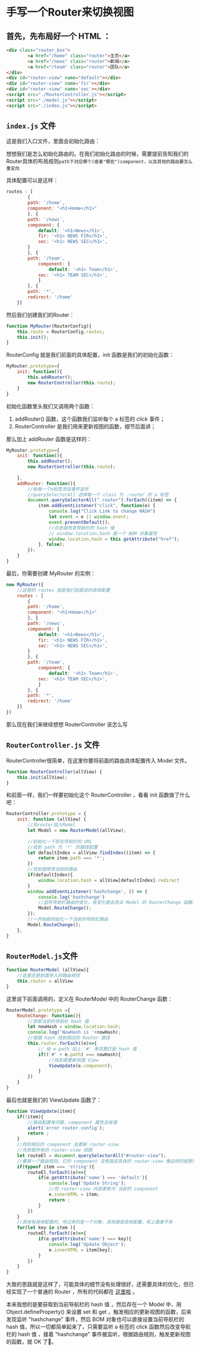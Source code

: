 # 手写一个Router来切换视图

## 首先，先布局好一个 HTML ：

```HTML
<div class="router_box">
        <a href="/home" class="router">主页</a>
        <a href="/news" class="router">新闻</a>
        <a href="/team" class="router">团队</a>
</div>
<div id="router-view" name="default"></div>
<div id="router-view" name='fir'></div>
<div id="router-view" name='sec'></div>
<script src="./RouterController.js"></script>
<script src="./model.js"></script>
<script src="./index.js"></script>
```

## `index.js` 文件

这是我们入口文件，里面会初始化路由：

想想我们是怎么初始化路由的。在我们初始化路由的时候，需要提前告知我们的Router具体的布局规则`path下对应哪个(或者"哪些")component，以及其他的路由要怎么重定向`

具体配置可以是这样：

```js
routes : [
        {
        path: '/home',
        component: "<h1>Home</h1>"
        }, {
        path: '/news',
        component: {
            default: '<h1>News</h1>',
            fir: '<h1> NEWS FIR</h1>',
            sec: '<h1> NEWS SEC</h1>',
        }
        }, {
        path: '/team',
            component: {
                default: '<h1> Team</h1>',
            sec: '<h1> TEAM SEC</h1>',
            }
        }, {
        path: '*',
        redirect: '/home'
    }]
```

然后我们创建我们的Router：

```js
function MyRouter(RouterConfig){
    this.route = RouterConfig.routes;
    this.init();
}
```

RouterConfig 就是我们前面的具体配置，init 函数是我们的初始化函数：

```js
MyRouter.prototype={
    init: function(){
        this.addRouter();
        new RouterController(this.route);
    }
}
```

初始化函数里头我们又调用两个函数：

1. addRouter() 函数，这个函数我们监听每个 a 标签的 click 事件；
2. RouterController 是我们用来更新视图的函数，细节后面讲；

那么加上 addRouter 函数是这样的：

```js
MyRouter.prototype={
    init: function(){
        this.addRouter();
        new RouterController(this.route);
        
    },
    addRouter: function(){
        //给每一个a标签添加事件监听
        //querySelectorAll 选择每一个 class 为 .router 的 a 标签 
        document.querySelectorAll(".router").forEach((item) => {
            item.addEventListener("click", function(e) {
                console.log("Click Link to change HASH")
                let event = e || window.event;
                event.preventDefault();
                //点击就改变导航栏的 hash 值
                // window.location.hash 是一个 BOM 对象属性
                window.location.hash = this.getAttribute("href");
            }, false);
        });
    }
}
```

最后，你需要创建 MyRouter 的实例：

```js
new MyRouter({
  	//这里的 routes 就是我们前面说的具体配置
    routes : [
        {
        path: '/home',
        component: "<h1>Home</h1>"
        }, {
        path: '/news',
        component: {
            default: '<h1>News</h1>',
            fir: '<h1> NEWS FIR</h1>',
            sec: '<h1> NEWS SEC</h1>',
        }
        }, {
        path: '/team',
            component: {
                default: '<h1> Team</h1>',
            sec: '<h1> TEAM SEC</h1>',
            }
        }, {
        path: '*',
        redirect: '/home'
    }]
})
```

那么现在我们来继续想想 RouterController 该怎么写

## `RouterController.js` 文件

RouterController很简单，在这里你要将前面的路由具体配置传入 Model 文件。

```js
function RouterController(allView) {
    this.init(allView);
}
```

和前面一样，我们一样要初始化这个 RouterController ，看看 init 函数做了什么吧：

```js
RouterController.prototype = {
    init: function (allView) {
        //将router装入Model
        let Model = new RouterModel(allView);
        
        //初始化一下现在导航栏的 URL
        //找到 path 为 '*' 的路径配置 
        let defaultIndex = allView.findIndex((item) => {
            return item.path === '*';
        })
        //找到就修改当前的路由
        if(defaultIndex){
            window.location.hash = allView[defaultIndex].redirect
        }
        window.addEventListener('hashchange', () => {
            console.log('hashchange')
        	//监听导航栏路由的变化，有变化就去告诉 Model 的 RouterChange 函数准备更新视图
            Model.RouteChange();
        });
        //一开始就初始化一下当前的导航栏路由
        Model.RouteChange();
    },
}
```

## `RouterModel.js`文件

```js
function RouterModel (allView){
 	//这里还是前面导入的路由规则
    this.router = allView
}
```

这里说下前面调用的，定义在 RouterModel 中的 RouterChange 函数：

```js
RouterModel.prototype ={
    RouteChange: function(){
 		//获取当前的导航栏 hash 值
        let nowHash = window.location.hash;
        console.log('NowHash is '+nowHash);
        //根据 hash 找到相应的 Router 路径
        this.router.forEach((e)=>{
            // 给 e.path 加上 '#' 来完整匹配 hash 值 
            if(('#' + e.path) === nowHash){
 				//找到就更新视图 View
                ViewUpdate(e.component);
            }
        })
    }
}
```

最后也就是我们的 ViewUpdate 函数了：

```js
function ViewUpdate(item){
    if(!item){
    	//路由配置有问题，component 属性没有值
        alert('error router config');
        return ;
    }
    //找到相应的 component 去更新 router-view 
    //先获取所有的 router-view 视图
    let routeEl = document.querySelectorAll("#router-view");
   	//看第一个路由规则，它的 component 没有指定具体的 router-view 像这样的就更新在 default 里
   	if(typeof item === 'string'){
        routeEl.forEach((e)=>{
            if(e.getAttribute('name') === 'default'){
                console.log('Update String');
                //将 router-view 内容更新为 当前的 component 
                e.innerHTML = item;
                return ;
            }
        })
    }
    //其他有具体配置的，传过来的是一个对象，具体路径具体配置，和上面差不多
    for(let key in item ){
        routeEl.forEach((e)=>{
            if(e.getAttribute('name') === key){
                console.log('Update Object');
                e.innerHTML = item[key];
            }
        })
    }
}
```

大致的思路就是这样了，可能具体的细节没有处理很好，还需要具体的优化，但已经实现了一个普通的 Router ，所有的代码都在 [这里啦](https://github.com/NateYip/Simple_Router) 。

本来我想的是要获取到当前导航栏的 hash 值 ，然后存在一个 Model 中，用 Object.defineProperty() 来设置 set 和 get ，触发相应的更新视图的函数，后来发现监听 "hashchange" 事件，然后 BOM 对象也可以直接设置当前导航栏的 hash 值，所以一切都简单起来了，只需要监听 a 标签的 click 函数然后改变导航栏的 hash 值 ，接着 "hashchange" 事件被监听，根据路由规则，触发更新视图的函数，就 OK 了👻。





























